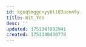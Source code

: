 ```yaml
---
id: kgxq5mggcnyy0li83aonn9y
title: Wit_Yee
desc: ''
updated: 1751347092941
created: 1751340400770
---
```


